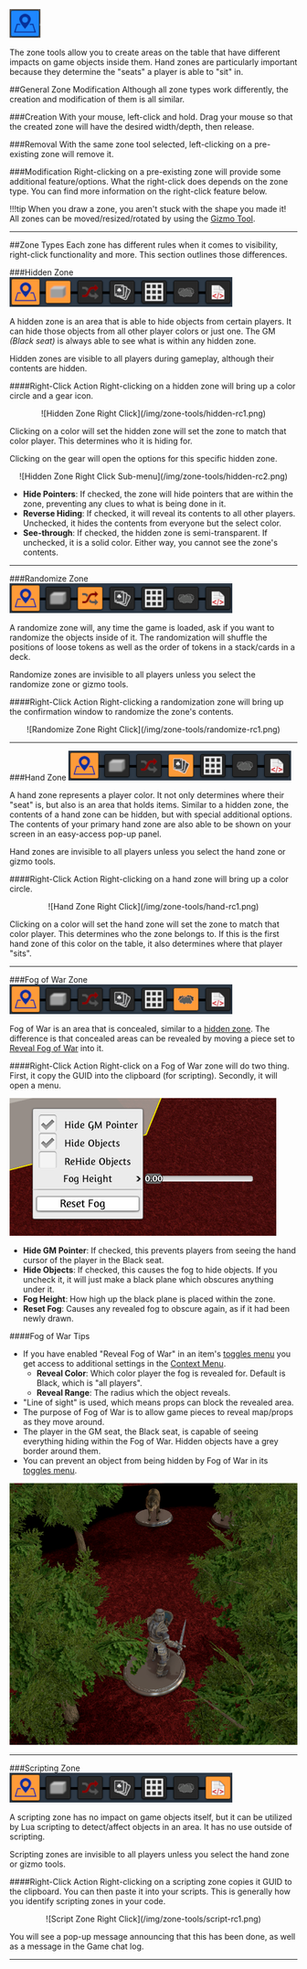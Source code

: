 ![Zone Tools](/img/zone-tools/zone.png)

The zone tools allow you to create areas on the table that have different impacts on game objects inside them. Hand zones are particularly important because they determine the "seats" a player is able to "sit" in.

##General Zone Modification
Although all zone types work differently, the creation and modification of them is all similar.

###Creation
With your mouse, left-click and hold. Drag your mouse so that the created zone will have the desired width/depth, then release.

###Removal
With the same zone tool selected, left-clicking on a pre-existing zone will remove it.

###Modification
Right-clicking on a pre-existing zone will provide some additional feature/options. What the right-click does depends on the zone type. You can find more information on the right-click feature below.

!!!tip
    When you draw a zone, you aren't stuck with the shape you made it! All zones can be moved/resized/rotated by using the [Gizmo Tool](gizmo-tool.md).


---

##Zone Types
Each zone has different rules when it comes to visibility, right-click functionality and more. This section outlines those differences.

###Hidden Zone
![Hidden Zone Menu](/img/zone-tools/hidden-zone-menu.png)

A hidden zone is an area that is able to hide objects from certain players. It can hide those objects from all other player colors or just one. The GM *(Black seat)* is always able to see what is within any hidden zone.

Hidden zones are visible to all players during gameplay, although their contents are hidden.

####Right-Click Action
Right-clicking on a hidden zone will bring up a color circle and a gear icon.

<center>![Hidden Zone Right Click](/img/zone-tools/hidden-rc1.png)</center>

Clicking on a color will set the hidden zone will set the zone to match that color player. This determines who it is hiding for.

Clicking on the gear will open the options for this specific hidden zone.

<center>![Hidden Zone Right Click Sub-menu](/img/zone-tools/hidden-rc2.png)</center>

* **Hide Pointers**: If checked, the zone will hide pointers that are within the zone, preventing any clues to what is being done in it.
* **Reverse Hiding**: If checked, it will reveal its contents to all other players. Unchecked, it hides the contents from everyone but the select color.
* **See-through**: If checked, the hidden zone is semi-transparent. If unchecked, it is a solid color. Either way, you cannot see the zone's contents.




---


###Randomize Zone
![Randomize Zone Menu](/img/zone-tools/randomize-zone-menu.png)

A randomize zone will, any time the game is loaded, ask if you want to randomize the objects inside of it. The randomization will shuffle the positions of loose tokens as well as the order of tokens in a stack/cards in a deck.

Randomize zones are invisible to all players unless you select the randomize zone or gizmo tools.

####Right-Click Action
Right-clicking a randomization zone will bring up the confirmation window to randomize the zone's contents.

<center>![Randomize Zone Right Click](/img/zone-tools/randomize-rc1.png)</center>





---


###Hand Zone
![Hand Zone Menu](/img/zone-tools/hand-zone-menu.png)

A hand zone represents a player color. It not only determines where their "seat" is, but also is an area that holds items. Similar to a hidden zone, the contents of a hand zone can be hidden, but with special additional options. The contents of your primary hand zone are also able to be shown on your screen in an easy-access pop-up panel.

Hand zones are invisible to all players unless you select the hand zone or gizmo tools.

####Right-Click Action
Right-clicking on a hand zone will bring up a color circle.

<center>![Hand Zone Right Click](/img/zone-tools/hand-rc1.png)</center>

Clicking on a color will set the hand zone will set the zone to match that color player. This determines who the zone belongs to. If this is the first hand zone of this color on the table, it also determines where that player "sits".

---




###Fog of War Zone
![Fog of War Zone Menu](/img/zone-tools/fog-of-war-zone-menu.png)

Fog of War is an area that is concealed, similar to a [hidden zone](#hidden-zone). The difference is that concealed areas can be revealed by moving a piece set to [Reveal Fog of War](/player-guides/context-menu#toggles) into it.

####Right-Click Action
Right-click on a Fog of War zone will do two thing. First, it copy the GUID into the clipboard (for scripting). Secondly, it will open a menu.

![Fog of War Zone Right Click](/img/zone-tools/fog-of-war-rc.png)

* **Hide GM Pointer**: If checked, this prevents players from seeing the hand cursor of the player in the Black seat.
* **Hide Objects**: If checked, this causes the fog to hide objects. If you uncheck it, it will just make a black plane which obscures anything under it.
* **Fog Height**: How high up the black plane is placed within the zone.
* **Reset Fog**: Causes any revealed fog to obscure again, as if it had been newly drawn.

####Fog of War Tips
* If you have enabled "Reveal Fog of War" in an item's [toggles menu](/player-guides/context-menu#toggles) you get access to additional settings in the [Context Menu](/player-guides/context-menu).
    * **Reveal Color**: Which color player the fog is revealed for. Default is Black, which is "all players".
    * **Reveal Range**: The radius which the object reveals.
* "Line of sight" is used, which means props can block the revealed area.
* The purpose of Fog of War is to allow game pieces to reveal map/props as they move around.
* The player in the GM seat, the Black seat, is capable of seeing everything hiding within the Fog of War. Hidden objects have a grey border around them.
* You can prevent an object from being hidden by Fog of War in its [toggles menu](/player-guides/context-menu#toggles).

![Fog of War Zone Example](/img/zone-tools/fog-of-war-demo.png)





---


###Scripting Zone
![Script Zone Menu](/img/zone-tools/script-zone-menu.png)

A scripting zone has no impact on game objects itself, but it can be utilized by Lua scripting to detect/affect objects in an area. It has no use outside of scripting.

Scripting zones are invisible to all players unless you select the hand zone or gizmo tools.

####Right-Click Action
Right-clicking on a scripting zone copies it GUID to the clipboard. You can then paste it into your scripts. This is generally how you identify scripting zones in your code.

<center>![Script Zone Right Click](/img/zone-tools/script-rc1.png)</center>

You will see a pop-up message announcing that this has been done, as well as a message in the Game chat log.

---
